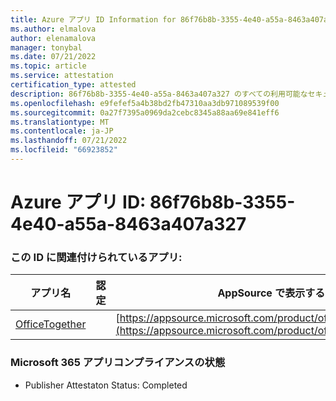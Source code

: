 ```yaml
---
title: Azure アプリ ID Information for 86f76b8b-3355-4e40-a55a-8463a407a327
ms.author: elmalova
author: elenamalova
manager: tonybal
ms.date: 07/21/2022
ms.topic: article
ms.service: attestation
certification_type: attested
description: 86f76b8b-3355-4e40-a55a-8463a407a327 のすべての利用可能なセキュリティとコンプライアンス情報。
ms.openlocfilehash: e9fefef5a4b38bd2fb47310aa3db971089539f00
ms.sourcegitcommit: 0a27f7395a0969da2cebc8345a88aa69e841eff6
ms.translationtype: MT
ms.contentlocale: ja-JP
ms.lasthandoff: 07/21/2022
ms.locfileid: "66923852"
---
```

# <a name="azure-app-id-86f76b8b-3355-4e40-a55a-8463a407a327"></a>Azure アプリ ID: 86f76b8b-3355-4e40-a55a-8463a407a327


### <a name="apps-associated-with-this-id"></a>この ID に関連付けられているアプリ:
| **アプリ名** | **認定** | **AppSource で表示する** |
|--------------|---------------|-----------------------|
| [OfficeTogether](../forward/WA200003767.md) |  | [https://appsource.microsoft.com/product/office/WA200003767](https://appsource.microsoft.com/product/office/WA200003767) |

### <a name="microsoft-365-app-compliance-status"></a>Microsoft 365 アプリコンプライアンスの状態
- Publisher Attestaton Status: Completed
